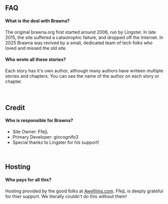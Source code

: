 ` `
## FAQ

#### What is the deal with Brawna?
The original brawna.org first started around 2006, run by Lingster. In late
2015, the site suffered a catastrophic failure, and dropped off the Internet.
In 2025 Brawna was revived by a small, dedicated team of tech folks who loved
and missed the old site.

#### Who wrote all these stories?
Each story has it's own author, although many authors have writeen multiple
stories and chapters. You can see the name of the author on each story or
chapter.

#### 

` `
## Credit

#### Who is responsible for Brawna?
- Site Owner: FfejL
- Primary Developer: gincognifo3
- Special thanks to Lingster for his support!


` `
## Hosting

#### Who pays for all this?
Hosting provided by the good folks at [Awefilms.com](https://awefilms.com).
FfejL is deeply grateful for thier support. We literally couldn't do this
without them!
